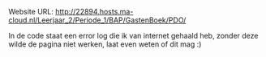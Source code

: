 Website URL: http://22894.hosts.ma-cloud.nl/Leerjaar_2/Periode_1/BAP/GastenBoek/PDO/

In de code staat een error log die ik van internet gehaald heb, zonder deze wilde de pagina niet werken, laat even weten of dit mag :)
